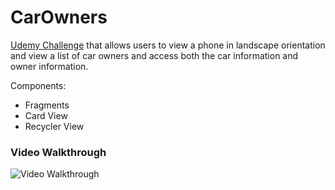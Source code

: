 # CarOwners

[Udemy Challenge](https://www.udemy.com/course/learn-android-application-development-y/learn/lecture/11638724#content) that allows users to view a phone in landscape orientation and view a list of car owners and access both the car information and owner information.

Components:
- Fragments
- Card View
- Recycler View

### Video Walkthrough

<img src='http://g.recordit.co/iaJHN6QBiQ.gif' title='Video Walkthrough' width='' alt='Video Walkthrough' />
